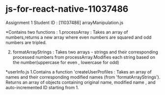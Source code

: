 # js-for-react-native-11037486
Assignment 1
Student ID : [11037486]
arrayManipulation.js

*Contains two functions :
1.processArray : Takes an array of numbers,returns a new array where even numbers are squared and odd numbers are tripled.

2. formatArrayStrings : Takes two arrays - strings and their corresponding processed numbers from processArray.Modifies each string based on the number(uppercase for even , lowercase for odd)

*userInfo.js 
1.Contains a function 'createUserProfiles : Takes an array of names and their corresponding modified names (from 'formatArrayStrings').
Returns an array of objects containing original name, modified name , and auto-incremented ID starting from 1.
